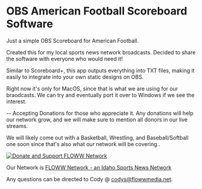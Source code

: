 # OBS American Football Scoreboard Software

Just a simple OBS Scoreboard for American Football.

Created this for my local sports news network broadcasts. Decided to share the software with everyone who would need it!

Similar to Scoreboard+, this app outputs everything into TXT files, making it easily to integrate into your own static designs on OBS.

Right now it's only for MacOS, since that is what we are using for our braodcasts. We can try and eventually port it over to Windows if we see the interest.

--
Accepting Donations for those who appreciate it. Any donations will help our network grow, and we will make sure to mention all donors in our live streams.

We will likely come out with a Basketball, Wrestling, and Baseball/Softball one soon since that's also what our network will be covering..

[![Donate and Support FLOWW Network](https://img.shields.io/badge/Donate%20and%20Support%20FLOWW%20Network-FF5F5F?style=for-the-badge)](https://givebutter.com/floww-network-1)

Our Network is [FLOWW Network - an Idaho Sports News Network](https://instagram.com/flowwnetwork)

Any questions can be directed to Cody @ codys@flowwmedia.net.






